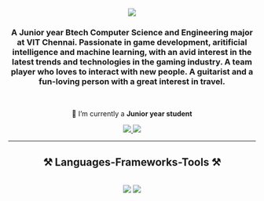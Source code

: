 <h1 align="center">
    <img src="https://readme-typing-svg.herokuapp.com/?font=Righteous&size=35&center=true&vCenter=true&width=500&height=70&duration=4000&lines=Hi+There!+👋;+I'm+Monish!;" />
</h1>

<h3 align="center">A Junior year Btech Computer Science and Engineering major at VIT Chennai. Passionate in game development, aritificial intelligence and machine learning, with an avid interest in the latest trends and technologies in the gaming industry. A team player who loves to interact with new people. A guitarist and a fun-loving person with a great interest in travel.</h3>

<br/>

<div align="center">
 
 🌱 I’m currently a **Junior year student**
 </div>
 
<div align="center"> 
  <a href="mailto:monishp200377@gmail.com">
    <img src="https://img.shields.io/badge/Gmail-333333?style=for-the-badge&logo=gmail&logoColor=red" />
  </a>
  <a href="https://www.linkedin.com/in/monish-p-279270278" target="_blank">
    <img src="https://img.shields.io/badge/LinkedIn-0077B5?style=for-the-badge&logo=linkedin&logoColor=white" target="_blank" />
  </a>
  
</div>

 <hr/>
 
<h2 align="center">⚒️ Languages-Frameworks-Tools ⚒️</h2>
<br/>
<div align="center">
    <img src="https://skillicons.dev/icons?i=unreal,vscode,github,anaconda" />
    <img src="https://skillicons.dev/icons?i=python,mongodb,c,cpp,java,nextjs,mysql,opencv,tensorflow,powershell,pytorch,sqlite,sklearn" /><br>
</div>

<br/>
